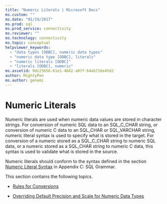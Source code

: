 ```yaml
---
title: "Numeric Literals | Microsoft Docs"
ms.custom: ""
ms.date: "01/19/2017"
ms.prod: sql
ms.prod_service: connectivity
ms.reviewer: ""
ms.technology: connectivity
ms.topic: conceptual
helpviewer_keywords: 
  - "data types [ODBC], numeric data types"
  - "numeric data type [ODBC], literals"
  - "numeric literals [ODBC]"
  - "literals [ODBC], numeric"
ms.assetid: 9dc23656-61e1-4b62-a07f-64ab716e45d2
author: MightyPen
ms.author: genemi
---
```

# Numeric Literals
Numeric literals are used when numeric data values are stored in character strings. For conversion of numeric SQL data to an SQL_C_CHAR string, or conversion of numeric C data to an SQL_CHAR or SQL_VARCHAR string, numeric literal syntax is used to specify what is stored in the target. For conversion of a numeric stored as a SQL_C_CHAR string to numeric SQL data, or a numeric stored as a SQL_CHAR string to numeric C data, this syntax is used to validate what is stored in the source.  
  
 Numeric literals should conform to the syntax defined in the section [Numeric Literal Syntax](../../../odbc/reference/appendixes/numeric-literal-syntax.md) in Appendix C: SQL Grammar.  
  
 This section contains the following topics.  
  
-   [Rules for Conversions](../../../odbc/reference/appendixes/rules-for-conversions.md)  
  
-   [Overriding Default Precision and Scale for Numeric Data Types](../../../odbc/reference/appendixes/overriding-default-precision-and-scale-for-numeric-data-types.md)
